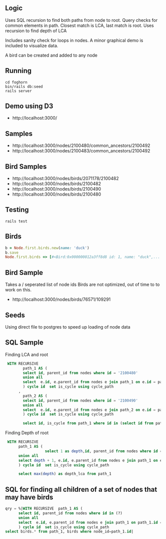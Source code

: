 ## Logic
Uses SQL recursion to find both paths from node to root.
Query checks for common elements in path. Closest match is LCA, last match is root.
Uses recursion to find depth of LCA

Includes sanity check for loops in nodes.
A minor graphical demo is included to visualize data.

A bird can be created and added to any node


## Running
```shell
cd foghorn
bin/rails db:seed
rails server
```

## Demo using D3
* http://localhost:3000/
 
## Samples
* http://localhost:3000/nodes/2100480/common_ancestors/2100492
* http://localhost:3000/nodes/2100483/common_ancestors/2100492

## Bird Samples
* http://localhost:3000/nodes/birds/2071178/2100482
* http://localhost:3000/nodes/birds/2100482
* http://localhost:3000/nodes/birds/2100490
* http://localhost:3000/nodes/birds/2100480

## Testing
```shell
rails test
```

## Birds
```ruby
b = Node.first.birds.new(name: 'duck')
b.save
Node.first.birds => [#<Bird:0x000000012a3ff8d8 id: 1, name: "duck",...
```

## Bird Sample
Takes a / seperated list of node ids
Birds are not optimized, out of time to to work on this.
* http://localhost:3000/nodes/birds/76571/109291

## Seeds
Using direct file to postgres to speed up loading of node data

## SQL Sample
Finding LCA and root
```sql
 WITH RECURSIVE
        path_1 AS (
        select id, parent_id from nodes where id = '2100480'
        union all
        select  e.id, e.parent_id from nodes e join path_1 on e.id = path_1.parent_id
        ) cycle id  set is_cycle using cycle_path
      ,
        path_2 AS (
        select id, parent_id from nodes where id = '2100490'
        union all
        select  e.id, e.parent_id from nodes e join path_2 on e.id = path_2.parent_id
        ) cycle id  set is_cycle using cycle_path

        select id, is_cycle from path_1 where id in (select id from path_2)
```
Finding Depth of root
```sql
 WITH RECURSIVE
      path_1 AS (
                  select 1 as depth,id, parent_id from nodes where id = 2100480
      union all
      select depth + 1, e.id, e.parent_id from nodes e join path_1 on e.id = path_1.parent_id
      ) cycle id  set is_cycle using cycle_path

      select max(depth) as depth_lca from path_1

```

## SQL for finding all children of a set of nodes that may have birds
```sql
qry = %|WITH RECURSIVE  path_1 AS (
      select id, parent_id from nodes where id in (?)
      union all
      select  e.id, e.parent_id from nodes e join path_1 on path_1.id = e.parent_id where e.id not in (?)
      ) cycle id  set is_cycle using cycle_path
select birds.* from path_1, birds where node_id=path_1.id|

```